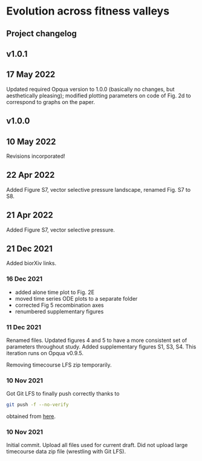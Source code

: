 
# Evolution across fitness valleys
## Project changelog

## v1.0.1
## 17 May 2022
Updated required Opqua version to 1.0.0 (basically no changes, but aesthetically
pleasing); modified plotting parameters on code of Fig. 2d to correspond to
graphs on the paper.

## v1.0.0
## 10 May 2022
Revisions incorporated!

## 22 Apr 2022
Added Figure S7, vector selective pressure landscape, renamed Fig. S7 to S8.

## 21 Apr 2022
Added Figure S7, vector selective pressure.

## 21 Dec 2021
Added biorXiv links.

### 16 Dec 2021
- added alone time plot to Fig. 2E
- moved time series ODE plots to a separate folder
- corrected Fig 5 recombination axes
- renumbered supplementary figures

### 11 Dec 2021
Renamed files. Updated figures 4 and 5 to have a more consistent set of
parameters throughout study. Added supplementary figures S1, S3, S4.
This iteration runs on Opqua v0.9.5.

Removing timecourse LFS zip temporarily.

### 10 Nov 2021
Got Git LFS to finally push correctly thanks to
```bash
git push -f --no-verify
```
obtained from [here](https://stackoverflow.com/questions/57715457/git-lfs-files-not-pushing-to-remote-repo).

### 10 Nov 2021
Initial commit. Upload all files used for current draft. Did not upload
large timecourse data zip file (wrestling with Git LFS).

